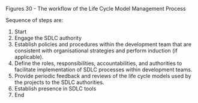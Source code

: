 Figures 30 - The workflow of the Life Cycle Model Management Process

Sequence of steps are:
1. Start
2. Engage the SDLC authority
3. Establish policies and procedures within the development team that are consistent with organisational strategies and perform induction (if applicable).
4. Define the roles, responsibilities, accountabilities, and authorities to facilitate implementation of SDLC processes within development teams.
5. Provide periodic feedback and reviews of the life cycle models used by the projects to the SDLC authorities.
6. Establish presence in SDLC tools
7. End